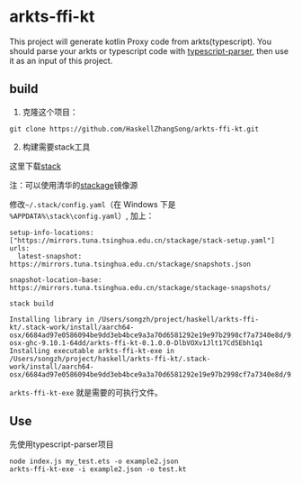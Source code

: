 # arkts-ffi-kt

This project will generate kotlin Proxy code from arkts(typescript). You should parse your arkts or typescript code with [typescript-parser](https://github.com/HaskellZhangSong/typescript-parser), then use it as an input of this project.



## build

1. 克隆这个项目：

```
git clone https://github.com/HaskellZhangSong/arkts-ffi-kt.git
```

2. 构建需要stack工具

这里下载[stack](https://docs.haskellstack.org/en/stable/)

注：可以使用清华的[stackage](https://mirrors.tuna.tsinghua.edu.cn/help/stackage/)镜像源

修改`~/.stack/config.yaml`（在 Windows 下是 `%APPDATA%\stack\config.yaml`）, 加上：
```
setup-info-locations: ["https://mirrors.tuna.tsinghua.edu.cn/stackage/stack-setup.yaml"]
urls:
  latest-snapshot: https://mirrors.tuna.tsinghua.edu.cn/stackage/snapshots.json

snapshot-location-base: https://mirrors.tuna.tsinghua.edu.cn/stackage/stackage-snapshots/
```

```
stack build

Installing library in /Users/songzh/project/haskell/arkts-ffi-kt/.stack-work/install/aarch64-osx/6684ad97e0586094be9dd3eb4bce9a3a70d6581292e19e97b2998cf7a7340e8d/9.10.1/lib/aarch64-osx-ghc-9.10.1-64dd/arkts-ffi-kt-0.1.0.0-DlbVOXv1Jlt17Cd5Ebh1q1
Installing executable arkts-ffi-kt-exe in /Users/songzh/project/haskell/arkts-ffi-kt/.stack-work/install/aarch64-osx/6684ad97e0586094be9dd3eb4bce9a3a70d6581292e19e97b2998cf7a7340e8d/9.10.1/bin
```

`arkts-ffi-kt-exe` 就是需要的可执行文件。

## Use

先使用typescript-parser项目

```
node index.js my_test.ets -o example2.json
arkts-ffi-kt-exe -i example2.json -o test.kt
```